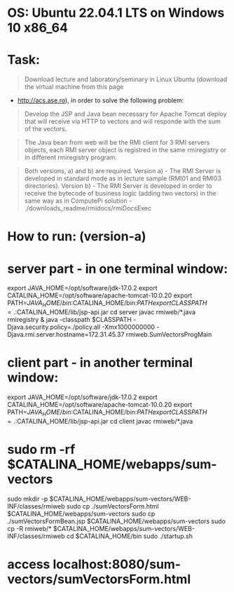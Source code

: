 # OS: Ubuntu 22.04.1 LTS on Windows 10 x86_64

# Task:
  > Download lecture and laboratory/seminary in Linux Ubuntu (download the virtual machine from this page 
  - http://acs.ase.ro), in order to solve the following problem:

  > Develop the JSP and Java bean necessary for Apache Tomcat deploy 
  that will receive via HTTP to vectors 
  and will responde with the sum of the vectors. 
  
  > The Java bean from web will be the RMI client for 3 RMI servers objects, 
  each RMI server object is registred in the same rmiregistry or in different rmiregistry program. 
  
  > Both versions, a) and b) are required.
    Version a) - The RMI Server is developed in standard mode as in lecture sample (RMI01 and RMI03 directories).
    Version b) - The RMI Server is developed in order to receive the bytecode of business logic 
    (adding two vectors) in the same way as in ComputePi solution - ./downloads_readme/rmidocs/rmiDocsExec
    
# How to run: (version-a)
  # server part - in one terminal window:
  export JAVA_HOME=/opt/software/jdk-17.0.2
  export CATALINA_HOME=/opt/software/apache-tomcat-10.0.20
  export PATH=$JAVA_HOME/bin:$CATALINA_HOME/bin:$PATH
  export CLASSPATH=.:$CATALINA_HOME/lib/jsp-api.jar
  cd server
  javac rmiweb/*.java
  rmiregistry & java -classpath $CLASSPATH -Djava.security.policy=./policy.all -Xmx1000000000 -Djava.rmi.server.hostname=172.31.45.37 rmiweb.SumVectorsProgMain

  # client part - in another terminal window:
  export JAVA_HOME=/opt/software/jdk-17.0.2
  export CATALINA_HOME=/opt/software/apache-tomcat-10.0.20
  export PATH=$JAVA_HOME/bin:$CATALINA_HOME/bin:$PATH
  export CLASSPATH=.:$CATALINA_HOME/lib/jsp-api.jar
  cd client
  javac rmiweb/*.java
  # sudo rm -rf $CATALINA_HOME/webapps/sum-vectors
  sudo mkdir -p $CATALINA_HOME/webapps/sum-vectors/WEB-INF/classes/rmiweb
  sudo cp ./sumVectorsForm.html $CATALINA_HOME/webapps/sum-vectors
  sudo cp ./sumVectorsFormBean.jsp $CATALINA_HOME/webapps/sum-vectors
  sudo cp -R rmiweb/* $CATALINA_HOME/webapps/sum-vectors/WEB-INF/classes/rmiweb
  cd $CATALINA_HOME/bin
  sudo ./startup.sh

  # access localhost:8080/sum-vectors/sumVectorsForm.html
